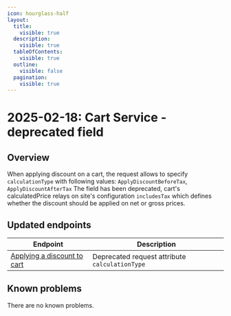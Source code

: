 ```yaml
---
icon: hourglass-half
layout:
  title:
    visible: true
  description:
    visible: true
  tableOfContents:
    visible: true
  outline:
    visible: false
  pagination:
    visible: true
---
```


# 2025-02-18: Cart Service - deprecated field

## Overview

When applying discount on a cart, the request allows to specify `calculationType` with following values: `ApplyDiscountBeforeTax`, `ApplyDiscountAfterTax`
The field has been deprecated, cart's calculatedPrice relays on site's configuration `includesTax` which defines whether the discount should be applied on net or gross prices.

## Updated endpoints

| Endpoint                                                                         | Description                                    |
|----------------------------------------------------------------------------------|------------------------------------------------|
| [Applying a discount to cart](https://developer.emporix.io/documentation-portal/api-references/checkout/cart/api-reference/discounts#post-cart-tenant-carts-cartid-discounts) | Deprecated request attribute `calculationType` |

## Known problems

There are no known problems.